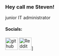 ### Hey call me Steven!
junior IT administrator

  
#### Socials: 
  
[<img src='https://cdn.jsdelivr.net/npm/simple-icons@3.0.1/icons/github.svg' alt='github' height='40'>](https://github.com/stb2805)  <img src='https://cdn.jsdelivr.net/npm/simple-icons@3.0.1/icons/reddit.svg' alt='Reddit' height='40'>]

